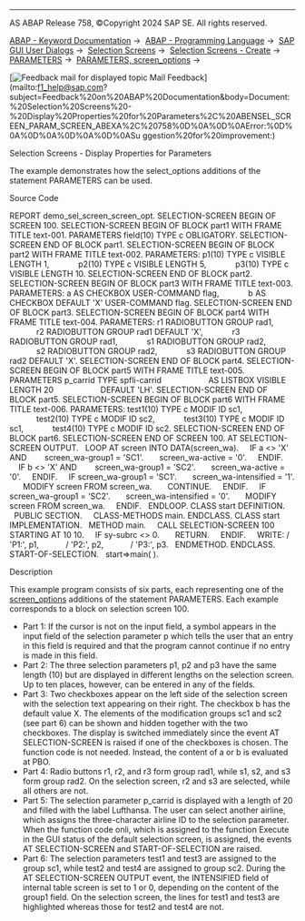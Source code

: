   

* * *

AS ABAP Release 758, ©Copyright 2024 SAP SE. All rights reserved.

[ABAP - Keyword Documentation](javascript:call_link\('abenabap.htm'\)) →  [ABAP - Programming Language](javascript:call_link\('abenabap_reference.htm'\)) →  [SAP GUI User Dialogs](javascript:call_link\('abenabap_screens.htm'\)) →  [Selection Screens](javascript:call_link\('abenselection_screen.htm'\)) →  [Selection Screens - Create](javascript:call_link\('abenselection_screen_create.htm'\)) →  [PARAMETERS](javascript:call_link\('abapparameters.htm'\)) →  [PARAMETERS, screen\_options](javascript:call_link\('abapparameters_screen.htm'\)) → 

 [![](Mail.gif?object=Mail.gif "Feedback mail for displayed topic") Mail Feedback](mailto:f1_help@sap.com?subject=Feedback%20on%20ABAP%20Documentation&body=Document:%20Selection%20Screens%20-%20Display%20Properties%20for%20Parameters%2C%20ABENSEL_SCREEN_PARAM_SCREEN_ABEXA%2C%20758%0D%0A%0D%0AError:%0D%0A%0D%0A%0D%0A%0D%0ASu
ggestion%20for%20improvement:)

Selection Screens - Display Properties for Parameters

The example demonstrates how the select\_options additions of the statement PARAMETERS can be used.

Source Code   

REPORT demo\_sel\_screen\_screen\_opt.
SELECTION-SCREEN BEGIN OF SCREEN 100.
SELECTION-SCREEN BEGIN OF BLOCK part1 WITH FRAME TITLE text-001.
PARAMETERS field(10) TYPE c OBLIGATORY.
SELECTION-SCREEN END OF BLOCK part1.
SELECTION-SCREEN BEGIN OF BLOCK part2 WITH FRAME TITLE text-002.
PARAMETERS: p1(10) TYPE c VISIBLE LENGTH 1,
            p2(10) TYPE c VISIBLE LENGTH 5,
            p3(10) TYPE c VISIBLE LENGTH 10.
SELECTION-SCREEN END OF BLOCK part2.
SELECTION-SCREEN BEGIN OF BLOCK part3 WITH FRAME TITLE text-003.
PARAMETERS: a AS CHECKBOX USER-COMMAND flag,
            b AS CHECKBOX DEFAULT 'X' USER-COMMAND flag.
SELECTION-SCREEN END OF BLOCK part3.
SELECTION-SCREEN BEGIN OF BLOCK part4 WITH FRAME TITLE text-004.
PARAMETERS: r1 RADIOBUTTON GROUP rad1,
            r2 RADIOBUTTON GROUP rad1 DEFAULT 'X',
            r3 RADIOBUTTON GROUP rad1,
            s1 RADIOBUTTON GROUP rad2,
            s2 RADIOBUTTON GROUP rad2,
            s3 RADIOBUTTON GROUP rad2 DEFAULT 'X'.
SELECTION-SCREEN END OF BLOCK part4.
SELECTION-SCREEN BEGIN OF BLOCK part5 WITH FRAME TITLE text-005.
PARAMETERS p\_carrid TYPE spfli-carrid
                    AS LISTBOX VISIBLE LENGTH 20
                    DEFAULT 'LH'.
SELECTION-SCREEN END OF BLOCK part5.
SELECTION-SCREEN BEGIN OF BLOCK part6 WITH FRAME TITLE text-006.
PARAMETERS: test1(10) TYPE c MODIF ID sc1,
            test2(10) TYPE c MODIF ID sc2,
            test3(10) TYPE c MODIF ID sc1,
            test4(10) TYPE c MODIF ID sc2.
SELECTION-SCREEN END OF BLOCK part6.
SELECTION-SCREEN END OF SCREEN 100.
AT SELECTION-SCREEN OUTPUT.
  LOOP AT screen INTO DATA(screen\_wa).
    IF a <> 'X' AND
       screen\_wa-group1 = 'SC1'.
      screen\_wa-active = '0'.
    ENDIF.
    IF b <> 'X' AND
       screen\_wa-group1 = 'SC2'.
      screen\_wa-active = '0'.
    ENDIF.
    IF screen\_wa-group1 = 'SC1'.
      screen\_wa-intensified = '1'.
      MODIFY screen FROM screen\_wa.
      CONTINUE.
    ENDIF.
    IF screen\_wa-group1 = 'SC2'.
      screen\_wa-intensified = '0'.
      MODIFY screen FROM screen\_wa.
    ENDIF.
  ENDLOOP.
CLASS start DEFINITION.
  PUBLIC SECTION.
    CLASS-METHODS main.
ENDCLASS.
CLASS start IMPLEMENTATION.
  METHOD main.
    CALL SELECTION-SCREEN 100 STARTING AT 10 10.
    IF sy-subrc <> 0.
      RETURN.
    ENDIF.
    WRITE: / 'P1:', p1,
           / 'P2:', p2,
           / 'P3:', p3.
  ENDMETHOD.
ENDCLASS.
START-OF-SELECTION.
  start=>main( ).

Description   

This example program consists of six parts, each representing one of the [screen\_options](javascript:call_link\('abapparameters_screen.htm'\)) additions of the statement PARAMETERS. Each example corresponds to a block on selection screen 100.

-   Part 1: If the cursor is not on the input field, a symbol appears in the input field of the selection parameter p which tells the user that an entry in this field is required and that the program cannot continue if no entry is made in this field.
-   Part 2: The three selection parameters p1, p2 and p3 have the same length (10) but are displayed in different lengths on the selection screen. Up to ten places, however, can be entered in any of the fields.
-   Part 3: Two checkboxes appear on the left side of the selection screen with the selection text appearing on their right. The checkbox b has the default value X. The elements of the modification groups sc1 and sc2 (see part 6) can be shown and hidden together with the two checkboxes. The display is switched immediately since the event AT SELECTION-SCREEN is raised if one of the checkboxes is chosen. The function code is not needed. Instead, the content of a or b is evaluated at PBO.
-   Part 4: Radio buttons r1, r2, and r3 form group rad1, while s1, s2, and s3 form group rad2. On the selection screen, r2 and s3 are selected, while all others are not.
-   Part 5: The selection parameter p\_carrid is displayed with a length of 20 and filled with the label Lufthansa. The user can select another airline, which assigns the three-character airline ID to the selection parameter. When the function code onli, which is assigned to the function Execute in the GUI status of the default selection screen, is assigned, the events AT SELECTION-SCREEN and START-OF-SELECTION are raised.
-   Part 6: The selection parameters test1 and test3 are assigned to the group sc1, while test2 and test4 are assigned to group sc2. During the AT SELECTION-SCREEN OUTPUT event, the INTENSIFIED field of internal table screen is set to 1 or 0, depending on the content of the group1 field. On the selection screen, the lines for test1 and test3 are highlighted whereas those for test2 and test4 are not.